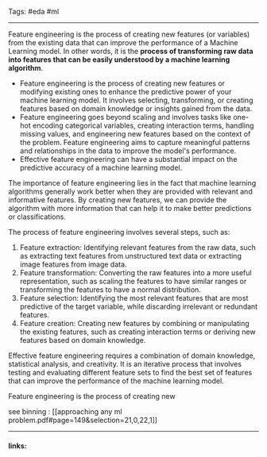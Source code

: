 
Tags: #eda #ml 

------------------------------------------
Feature engineering is the process of creating new features (or variables) from the existing data that can improve the performance of a Machine Learning model. In other words, it is the **process of transforming raw data into features that can be easily understood by a machine learning algorithm**.

- Feature engineering is the process of creating new features or modifying existing ones to enhance the predictive power of your machine learning model. It involves selecting, transforming, or creating features based on domain knowledge or insights gained from the data.
- Feature engineering goes beyond scaling and involves tasks like one-hot encoding categorical variables, creating interaction terms, handling missing values, and engineering new features based on the context of the problem. Feature engineering aims to capture meaningful patterns and relationships in the data to improve the model's performance.
- Effective feature engineering can have a substantial impact on the predictive accuracy of a machine learning model.

The importance of feature engineering lies in the fact that machine learning algorithms generally work better when they are provided with relevant and informative features. By creating new features, we can provide the algorithm with more information that can help it to make better predictions or classifications.

The process of feature engineering involves several steps, such as:

1. Feature extraction: Identifying relevant features from the raw data, such as extracting text features from unstructured text data or extracting image features from image data.
2. Feature transformation: Converting the raw features into a more useful representation, such as scaling the features to have similar ranges or transforming the features to have a normal distribution.
3. Feature selection: Identifying the most relevant features that are most predictive of the target variable, while discarding irrelevant or redundant features.
4. Feature creation: Creating new features by combining or manipulating the existing features, such as creating interaction terms or deriving new features based on domain knowledge.

Effective feature engineering requires a combination of domain knowledge, statistical analysis, and creativity. It is an iterative process that involves testing and evaluating different feature sets to find the best set of features that can improve the performance of the machine learning model.

Feature engineering is the process of creating new

see binning : [[approaching any ml problem.pdf#page=149&selection=21,0,22,1]]

---------------------
#### links:

